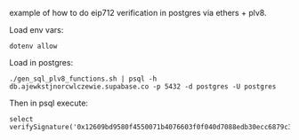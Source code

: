 example of how to do eip712 verification in postgres via ethers + plv8.

Load env vars:
```
dotenv allow
```


Load in postgres:
```
./gen_sql_plv8_functions.sh | psql -h db.ajewkstjnorcwlczewie.supabase.co -p 5432 -d postgres -U postgres
```
Then in psql execute:
```
select verifySignature('0x12609bd9580f4550071b4076603f0f040d7088edb30ecc6879c3a47c9cd2cd831cfa1ec4e27e52a76da2e5601fb29f4e297331167bc9ba31f4a9236d57a6137c1c','0xfF6fb5Ef289410592023F92F580B0ca783538027','hello');
```